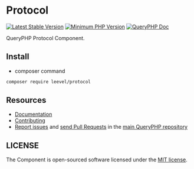 Protocol
=================

[![Latest Stable Version](http://img.shields.io/packagist/v/leevel/protocol.svg)](https://packagist.org/packages/leevel/protocol)
<a href="https://php.net"><img src="https://img.shields.io/badge/php-%3E%3D%207.3.2-8892BF.svg" alt="Minimum PHP Version"></a>
[![QueryPHP Doc](https://img.shields.io/badge/docs-passing-green.svg?maxAge=2592000)](https://www.queryphp.com/docs/)

QueryPHP Protocol Component.

## Install

- composer command

```bash
composer require leevel/protocol
```

Resources
---------

  * [Documentation](https://www.queryphp.com/docs/component/protocol.html)
  * [Contributing](https://www.queryphp.com/docs/developer/)
  * [Report issues](https://github.com/hunzhiwange/framework/issues) and
    [send Pull Requests](https://github.com/hunzhiwange/framework/pulls)
    in the [main QueryPHP repository](https://github.com/hunzhiwange/framework)

## LICENSE

The Component is open-sourced software licensed under the [MIT license](LICENSE).